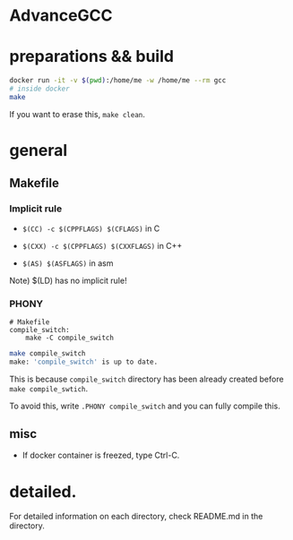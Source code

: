 # AdvanceGCC

# preparations && build

```sh
docker run -it -v $(pwd):/home/me -w /home/me --rm gcc
# inside docker
make
```

If you want to erase this, `make clean`.

# general

## Makefile

### Implicit rule

+ `$(CC) -c $(CPPFLAGS) $(CFLAGS)` in C

+ `$(CXX) -c $(CPPFLAGS) $(CXXFLAGS)` in C++

+ `$(AS) $(ASFLAGS)` in asm

Note) $(LD) has no implicit rule!

### PHONY

```
# Makefile
compile_switch:
	make -C compile_switch
```

```sh
make compile_switch
make: 'compile_switch' is up to date.
```

This is because `compile_switch` directory has been already created before `make compile_swtich`.

To avoid this, write `.PHONY compile_switch` and you can fully compile this.

## misc

+ If docker container is freezed, type Ctrl-C. 

# detailed.

For detailed information on each directory, check README.md in the directory.
